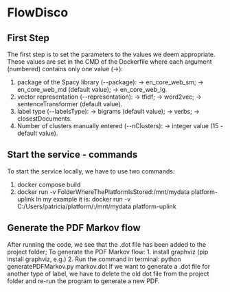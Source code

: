 # FlowDisco

## First Step

The first step is to set the parameters to the values we deem appropriate. 
These values are set in the CMD of the Dockerfile where each argument (numbered) 
contains only one value (->):
1. package of the Spacy library (--package):
    -> en_core_web_sm; 
    -> en_core_web_md (default value);
    -> en_core_web_lg.
2. vector representation (--representation):
    -> tfidf;
    -> word2vec;
    -> sentenceTransformer (default value).
3. label type (--labelsType):
    -> bigrams (default value);
    -> verbs;
    -> closestDocuments.
4. Number of clusters manually entered (--nClusters):
    -> integer value (15 - default value).

## Start the service - commands

To start the service locally, we have to use two commands:
1. docker compose build
2. docker run -v FolderWhereThePlatformIsStored:/mnt/mydata platform-uplink
In my example it is: docker run -v C:/Users/patricia/platform/:/mnt/mydata platform-uplink 

## Generate the PDF Markov flow

After running the code, we see that the .dot file has been added to the project folder;
To generate the PDF Markov flow:
    1. install graphviz (pip install graphviz, e.g.)
    2. Run the command in terminal: python generatePDFMarkov.py markov.dot
If we want to generate a .dot file for another type of label, we have to delete the old
dot file from the project folder and re-run the program to generate a new PDF.
